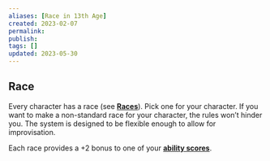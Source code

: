 ```yaml
---
aliases: [Race in 13th Age]
created: 2023-02-07
permalink: 
publish: 
tags: []
updated: 2023-05-30
---
```


## Race

Every character has a race (see **[Races](Compendium/13A/Races/Races.md)**). Pick one for your character. If you want to make a non-standard race for your character, the rules won’t hinder you. The system is designed to be flexible enough to allow for improvisation.

Each race provides a +2 bonus to one of your **[ability scores](Compendium/13A/Character-Rules/Abilities.md)**.
